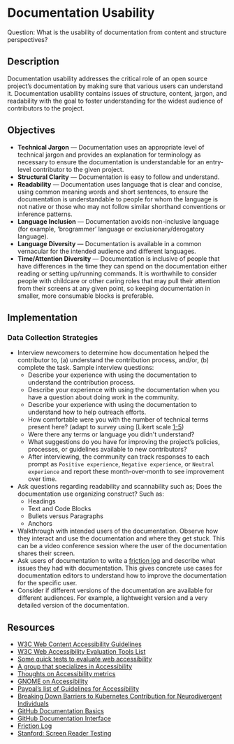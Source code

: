 # Documentation Usability

Question: What is the usability of documentation from content and structure perspectives?

## Description
Documentation usability addresses the critical role of an open source project’s documentation by making sure that various users can understand it. Documentation usability contains issues of structure, content, jargon, and readability with the goal to foster understanding for the widest audience of contributors to the project.


## Objectives
* **Technical Jargon** — Documentation uses an appropriate level of technical jargon and provides an explanation for terminology as necessary to ensure the documentation is understandable for an entry-level contributor to the given project.
* **Structural Clarity** — Documentation is easy to follow and understand.
* **Readability** — Documentation uses language that is clear and concise, using common meaning words and short sentences, to ensure the documentation is understandable to people for whom the language is not native or those who may not follow similar shorthand conventions or inference patterns.
* **Language Inclusion** — Documentation avoids non-inclusive language (for example, ‘brogrammer’ language or exclusionary/derogatory language).
* **Language Diversity** — Documentation is available in a common vernacular for the intended audience and different languages.
* **Time/Attention Diversity** — Documentation is inclusive of people that have differences in the time they can spend on the documentation either reading or setting up/running commands. It is worthwhile to consider people with childcare or other caring roles that may pull their attention from their screens at any given point, so keeping documentation in smaller, more consumable blocks is preferable.  

## Implementation

### Data Collection Strategies

* Interview newcomers to determine how documentation helped the contributor to, (a) understand the contribution process, and/or, (b) complete the task.
  Sample interview questions:
  * Describe your experience with using the documentation to understand the contribution process.
  * Describe your experience with using the documentation when you have a question about doing work in the community.
  * Describe your experience with using the documentation to understand how to help outreach efforts.
  * How comfortable were you with the number of technical terms present here? (adapt to survey using [Likert scale [1-5](https://www.google.com/url?q=https://en.wikipedia.org/wiki/Likert_scale&sa=D&source=docs&ust=1659115433727372&usg=AOvVaw37vXeAiiBHJtggznHJI6D3]))
  * Were there any terms or language you didn't understand?
  * What suggestions do you have for improving the project’s policies, processes, or guidelines available to new contributors?
  * After interviewing, the community can track responses to each prompt as `Positive experience`, `Negative experience`, or `Neutral experience` and report these month-over-month to see improvement over time.
* Ask questions regarding readability and scannability such as; Does the documentation use organizing construct? Such as:
  * Headings
  * Text and Code Blocks
  * Bullets versus Paragraphs
  * Anchors
* Walkthrough with intended users of the documentation. Observe how they interact and use the documentation and where they get stuck. This can be a video conference session where the user of the documentation shares their screen.
* Ask users of documentation to write a [friction log](https://devrel.net/developer-experience/an-introduction-to-friction-logging) and describe what issues they had with documentation. This gives concrete use cases for documentation editors to understand how to improve the documentation for the specific user.
* Consider if different versions of the documentation are available for different audiences. For example, a lightweight version and a very detailed version of the documentation.

## Resources

* [W3C Web Content Accessibility Guidelines](https://www.w3.org/WAI/standards-guidelines/wcag/)
* [W3C Web Accessibility Evaluation Tools List](https://www.w3.org/WAI/ER/tools/)
* [Some quick tests to evaluate web accessibility](https://a11yproject.com/#Quick-tests)
* [A group that specializes in Accessibility](https://knowbility.org/services/document-accessibility/)
* [Thoughts on Accessibility metrics](https://www.boia.org/blog/3-times-accessibility-and-disability-stats-matter-and-3-times-they-dont)
* [GNOME on Accessibility ](https://wiki.gnome.org/Accessibility)
* [Paypal’s list of Guidelines for Accessibility](http://paypal.github.io/a11y/)
* [Breaking Down Barriers to Kubernetes Contribution for Neurodivergent Individuals](https://static.sched.com/hosted_files/kcsna2019/05/Breaking%20Down%20Barriers%20to%20Kubernetes%20Contribution%20for%20Neurodivergent%20Individuals%20%282%29.pdf)
* [GitHub Documentation Basics](https://github.com/coreinfrastructure/best-practices-badge/blob/master/doc/criteria.md#documentation_basics)
* [GitHub Documentation Interface](https://github.com/coreinfrastructure/best-practices-badge/blob/master/doc/criteria.md#documentation_interface)
* [Friction Log](https://devrel.net/developer-experience/an-introduction-to-friction-logging)
* [Stanford: Screen Reader Testing](https://soap.stanford.edu/tips/screen-reader-testing)

